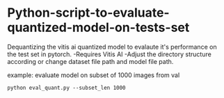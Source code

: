 # Python-script-to-evaluate-quantized-model-on-tests-set
Dequantizing the vitis ai quantized model to evalaute it's performance on the test set in pytorch. 
-Requires Vitis AI
-Adjust the directory structure according or change dataset file path and model file path.

example: evaluate model on subset of 1000 images from val
```
python eval_quant.py --subset_len 1000
```
